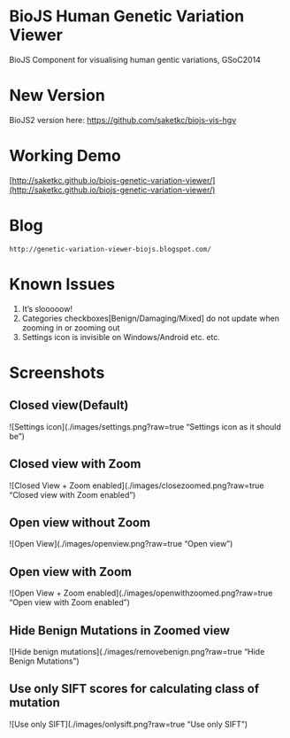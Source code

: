 # BioJS Human Genetic Variation Viewer
BioJS Component for visualising human gentic variations, GSoC2014

# New Version
BioJS2 version here: https://github.com/saketkc/biojs-vis-hgv

# Working Demo
[http://saketkc.github.io/biojs-genetic-variation-viewer/](http://saketkc.github.io/biojs-genetic-variation-viewer/)


# Blog
    http://genetic-variation-viewer-biojs.blogspot.com/


# Known Issues

1. It’s slooooow!
2. Categories checkboxes[Benign/Damaging/Mixed] do not update when zooming in or zooming out
3. Settings icon is invisible on Windows/Android etc. etc.

# Screenshots

## Closed view(Default)
![Settings icon](./images/settings.png?raw=true “Settings icon as it should be”)


## Closed view with Zoom
![Closed View + Zoom enabled](./images/closezoomed.png?raw=true “Closed view with Zoom enabled”)


## Open view without Zoom
![Open View](./images/openview.png?raw=true “Open view”)


## Open view with Zoom
![Open View + Zoom enabled](./images/openwithzoomed.png?raw=true “Open view with Zoom enabled”)


## Hide Benign Mutations in Zoomed view
![Hide benign mutations](./images/removebenign.png?raw=true “Hide Benign Mutations”)


## Use only SIFT scores for calculating class of mutation
![Use only SIFT](./images/onlysift.png?raw=true “Use only SIFT”)
